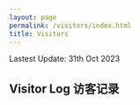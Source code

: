 ```yaml
---
layout: page
permalink: /visitors/index.html
title: Visitors
---
```

Lastest Update: 31th Oct 2023&nbsp;
## Visitor Log 访客记录

<br>

<script type="text/javascript" id="clustrmaps" src="//clustrmaps.com/map_v2.js?d=HOkp542jK9mEk1kvXvRzv0cR1-UhIS9iO5m5TkZ9fgU&cl=ffffff&w=a"></script>
<br>